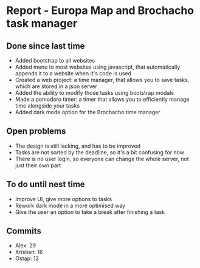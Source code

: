 # Report - Europa Map and Brochacho task manager

## Done since last time

- Added bootstrap to all websites
- Added menu to most websites using javascript, that automatically appends it to a website when it's code is used
- Created a web project: a time manager, that allows you to save tasks, which are stored in a json server
- Added the ability to modify those tasks using bootstrap modals
- Made a pomodoro timer: a timer that allows you to efficiently manage time alongside your tasks
- Added dark mode option for the Brochacho time manager

## Open problems

- The design is still lacking, and has to be improved
- Tasks are not sorted by the deadline, so it's a bit confusing for now
- There is no user login, so everyone can change the whole server, not just their own part

## To do until nest time

- Improve UI, give more options to tasks
- Rework dark mode in a more optimised way
- Give the user an option to take a break after finishing a task

## Commits

- Alex: 29
- Kristian: 16
- Ostap: 12
